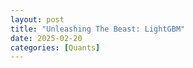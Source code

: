 ```yaml
---
layout: post
title: "Unleashing The Beast: LightGBM"
date: 2025-02-20
categories: [Quants]
---
```


